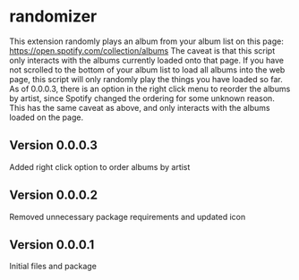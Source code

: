 # randomizer
This extension randomly plays an album from your album list on this page: https://open.spotify.com/collection/albums
The caveat is that this script only interacts with the albums currently loaded onto that page. If you have not scrolled to the bottom of your album list to load all albums into the web page, this script will only randomly play the things you have loaded so far.
As of 0.0.0.3, there is an option in the right click menu to reorder the albums by artist, since Spotify changed the ordering for some unknown reason. This has the same caveat as above, and only interacts with the albums loaded on the page.

## Version 0.0.0.3
Added right click option to order albums by artist

## Version 0.0.0.2
Removed unnecessary package requirements and updated icon

## Version 0.0.0.1
Initial files and package
